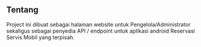 ## Tentang
Project ini dibuat sebagai halaman website untuk Pengelola/Administrator sekaligus sebagai penyedia API / endpoint untuk aplikasi android Reservasi Servis Mobil yang terpisah.
